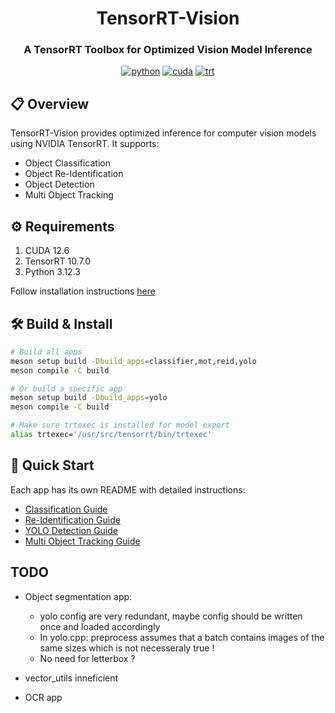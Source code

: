 <div align="center">

# TensorRT-Vision
### A TensorRT Toolbox for Optimized Vision Model Inference

[![python](https://img.shields.io/badge/python-3.12.3-green)](https://www.python.org/downloads/release/python-3123/)
[![cuda](https://img.shields.io/badge/cuda-12.6-green)](https://developer.nvidia.com/cuda-downloads)
[![trt](https://img.shields.io/badge/TRT-10.5.0-green)](https://developer.nvidia.com/tensorrt)

</div>

## 📋 Overview
TensorRT-Vision provides optimized inference for computer vision models using NVIDIA TensorRT. It supports:

- Object Classification
- Object Re-Identification  
- Object Detection
- Multi Object Tracking

## ⚙️ Requirements
1. CUDA 12.6
2. TensorRT 10.7.0
3. Python 3.12.3

Follow installation instructions [here](https://gist.github.com/denguir/b21aa66ae7fb1089655dd9de8351a202)

## 🛠️ Build & Install
```bash
# Build all apps
meson setup build -Dbuild_apps=classifier,mot,reid,yolo
meson compile -C build

# Or build a specific app
meson setup build -Dbuild_apps=yolo
meson compile -C build

# Make sure trtexec is installed for model export
alias trtexec='/usr/src/tensorrt/bin/trtexec'
```

## 🚀 Quick Start
Each app has its own README with detailed instructions:

- [Classification Guide](app/classifier/README.md)
- [Re-Identification Guide](app/reid/README.md)
- [YOLO Detection Guide](app/yolo/README.md)
- [Multi Object Tracking Guide](app/mot/README.md)

## TODO
- Object segmentation app:
    - yolo config are very redundant, maybe config should be written once and loaded accordingly
    - In yolo.cpp: preprocess assumes that a batch contains images of the same sizes which is not necesseraly true !
    - No need for letterbox ?
    
  
- vector_utils inneficient

- OCR app